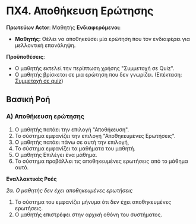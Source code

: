 # ΠΧ4. Αποθήκευση Ερώτησης
**Πρωτεύων Actor**: Μαθητής
**Ενδιαφερόμενοι:** <br>
* <b>Μαθητής:</b> Θέλει να αποθηκεύσει μία ερώτηση που τον ενδιαφέρει για μελλοντική επανάληψη.

**Προϋποθέσεις**: 
* Ο μαθητής εκτελεί την περίπτωση χρήσης "Συμμετοχή σε Quiz".
* Ο μαθητής βρίσκεται σε μια ερώτηση που δεν γνωρίζει.
(Επέκταση: [Συμμετοχή σε quiz](uc2-quiz-participation.md))
## Βασική Ροή

### Α) Αποθήκευση ερώτησης

1. Ο μαθητής πατάει την επιλογή "Αποθήκευση".
2. Το σύστημα εμφανίζει την επιλογή "Αποθηκευμένες Ερωτήσεις".
3. Ο μαθητής πατάει πάνω σε αυτή την επιλογή, 
4. Το σύστημα εμφανίζει τα μαθήματα του μαθητή.
4. Ο μαθητής Επιλέγει ένα μάθημα.
5. Το σύστημα προβάλλει τις αποθηκευμένες ερωτήσεις από το μάθημα αυτό.

**Εναλλακτικές Ροές**

*2α. Ο μαθητής δεν έχει αποθηκευμένες ερωτήσεις*
1. Το σύστημα του εμφανίζει μήνυμα ότι δεν έχει αποθηκευμένες ερωτήσεις.
2. Ο μαθητής επιστρέφει στην αρχική οθόνη του συστήματος.

